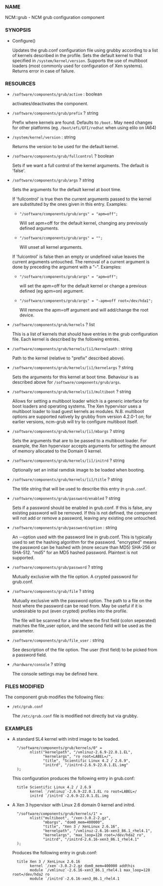 
### NAME

NCM::grub - NCM grub configuration component

### SYNOPSIS

- Configure()

    Updates the grub.conf configuration file using grubby according to a
    list of kernels described in the profile. Sets the default kernel to
    that specified in `/system/kernel/version`. Supports the use of multiboot
    loaders (most commonly used for configuration of Xen systems). Returns
    error in case of failure.

### RESOURCES

- `/software/components/grub/active` : boolean

    activates/deactivates the component.

- `/software/components/grub/prefix` ? string

    Prefix where kernels are found. Defaults to `/boot.` May need changes
    for other platforms (eg. `/boot/efi/EFI/redhat` when using elilo on IA64)

- `/system/kernel/version` : string

    Returns the version to be used for the default kernel.

- `/software/components/grub/fullcontrol` ? boolean

    Sets if we want a full control of the kernel arguments. The default
    is 'false'.

- `/software/components/grub/args` ? string

    Sets the arguments for the default kernel at boot time.

    If 'fullcontrol' is true then the current arguments passed to the
    kernel are substituted by the ones given in this entry. Examples:

    - `"/software/components/grub/args" = "apm=off";`

        Will set apm=off for the default kernel, changing any previously defined arguments.

    - `"/software/components/grub/args" = "";`

        Will unset all kernel arguments.

    If 'fulcontrol' is false then an empty or undefined value leaves the
    current arguments untouched. The removal of a current argument is done
    by preceding the argument with a "-". Examples:

    - `"/software/components/grub/args" = "apm=off";`

        will set the apm=off for the default kernel or change a previous defined (eg apm=on) argument.

    - `"/software/components/grub/args" = "-apm=off root=/dev/hda1";`

        Will remove the apm=off argument and will add/change the root device.

- `/software/components/grub/kernels` ? list

    This is a list of kernels that should have entries in the grub
    configuration file. Each kernel is described by the following entries.

- `/software/components/grub/kernels/[i]/kernelpath` : string

    Path to the kernel (relative to "prefix" described above).

- `/software/components/grub/kernels/[i]/kernelargs` ? string

    Sets the arguments for this kernel at boot time. Behaviour is as
    described above for `/software/components/grub/args`.

- `/software/components/grub/kernels/[i]/multiboot` ? string

    Allows for setting a multiboot loader which is a generic interface
    for boot loaders and operating systems. The Xen hypervisor uses a
    multiboot loader to load guest kernels as modules. N.B. multiboot
    options are supported natively by grubby from version 4.2.0-1 on;
    for earlier versions, ncm-grub will try to configure multiboot
    itself.

- `/software/components/grub/kernels/[i]/mbargs` ? string

    Sets the arguments that are to be passed to a multiboot loader.
    For example, the Xen hypervisor accepts arguments for setting the
    amount of memory allocated to the Domain 0 kernel.

- `/software/components/grub/kernels/[i]/initrd` ? string

    Optionally set an initial ramdisk image to be loaded when booting.

- `/software/components/grub/kernels/[i]/title` ? string

    The title string that will be used to describe this entry in `grub.conf`.

- `/software/components/grub/password/enabled` ? string

    Sets if a password should be enabled in grub.conf. If this is false, 
    any existing password will be removed. If this is not defined, the component
    will not add or remove a password, leaving any existing one untouched.

- `/software/components/grub/password/option` : string

    An --option used with the password line in grub.conf. This is typically
    used to set the hashing algorithm for the password. "encrypted" means the
    password can be hashed with (more secure than MD5) SHA-256 or SHA-512.
    "md5" for an MD5 hashed password. Plaintext is not supported.

- `/software/components/grub/password` ? string

    Mutually exclusive with the file option. A crypted password for grub.conf.

- `/software/components/grub/file` ? string

    Mutually exclusive with the password option. The path to a file on the host
    where the password can be read from. May be useful if it is undesirable to put
    (even crypted) profiles into the profile.

    The file will be scanned for a line where the first field (colon seperated)
    matches the file\_user option, and the second field will be used as the parameter.

- `/software/components/grub/file_user` : string

    See description of the file option. The user (first field) to be picked from
    a password field.

- `/hardware/console` ? string

    The console settings may be defined here.

### FILES MODIFIED

The component grub modifies the following files:

- `/etc/grub.conf`

    The `/etc/grub.conf` file is modified not directly but via grubby.

### EXAMPLES

- A standard SL4 kernel with initrd image to be loaded.

        "/software/components/grub/kernels/0" =
              nlist("kernelpath", "/vmlinuz-2.6.9-22.0.1.EL",
                    "kernelargs", "ro root=LABEL=/",
                    "title", "Scientific Linux 4.2 / 2.6.9",
                    "initrd", "/initrd-2.6.9-22.0.1.EL.img"
        );

    This configuration produces the following entry in grub.conf:

        title Scientific Linux 4.2 / 2.6.9
              kernel `/vmlinuz`-2.6.9-22.0.1.EL ro root=LABEL=/
              initrd `/initrd`-2.6.9-22.0.1.EL.img

- A Xen 3 hypervisor with Linux 2.6 domain 0 kernel and initrd.

        "/software/components/grub/kernels/1" =
              nlist("multiboot", "/xen-3.0.2-2.gz",
                    "mbargs", "dom0_mem=400000",
                    "title", "Xen 3 / XenLinux 2.6.16",
                    "kernelpath", "/vmlinuz-2.6.16-xen3_86.1_rhel4.1",
                    "kernelargs", "max_loop=128 root=/dev/hda2 ro",
                    "initrd", "/initrd-2.6.16-xen3_86.1_rhel4.1"
        );

    Produces the following entry in grub.conf:

        title Xen 3 / XenLinux 2.6.16
              kernel `/xen`-3.0.2-2.gz dom0_mem=400000 addthis
              module `/vmlinuz`-2.6.16-xen3_86.1_rhel4.1 max_loop=128 root=/dev/hda2 ro
              module `/initrd`-2.6.16-xen3_86.1_rhel4.1
